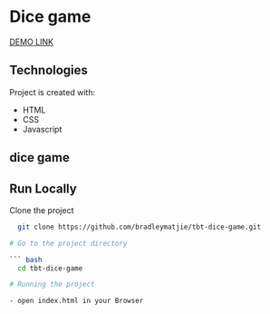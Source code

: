 # Dice game
[DEMO LINK](https://bradleymatjie.github.io/tbt-dice-game/)

## Technologies
Project is created with:

* HTML
* CSS
* Javascript


## dice game

## Run Locally

Clone the project

``` bash
  git clone https://github.com/bradleymatjie/tbt-dice-game.git

# Go to the project directory

``` bash
  cd tbt-dice-game

# Running the project

- open index.html in your Browser
